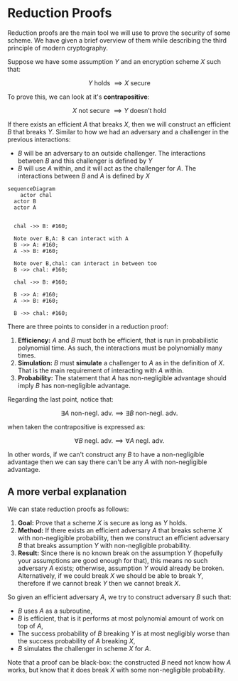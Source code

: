 # Reduction Proofs

Reduction proofs are the main tool we will use to prove the security of some scheme. We have given a brief overview of them while describing the third principle of modern cryptography.

Suppose we have some assumption $Y$ and an encryption scheme $X$ such that:

$$
Y \text{ holds } \implies X \text{ secure}
$$

To prove this, we can look at it's **contrapositive**:

$$
X \text{ not secure } \implies Y \text{ doesn't hold}
$$

If there exists an efficient $A$ that breaks $X$, then we will construct an efficient $B$ that breaks $Y$. Similar to how we had an adversary and a challenger in the previous interactions:

- $B$ will be an adversary to an outside challenger. The interactions between $B$ and this challenger is defined by $Y$
- $B$ will use $A$ within, and it will act as the challenger for $A$. The interactions between $B$ and $A$ is defined by $X$

```mermaid
sequenceDiagram
	actor chal
  actor B
  actor A


  chal ->> B: #160;

  Note over B,A: B can interact with A
  B ->> A: #160;
  A ->> B: #160;

  Note over B,chal: can interact in between too
  B ->> chal: #160;

  chal ->> B: #160;

  B ->> A: #160;
  A ->> B: #160;

  B ->> chal: #160;

```

There are three points to consider in a reduction proof:

1. **Efficiency:** $A$ and $B$ must both be efficient, that is run in probabilistic polynomial time. As such, the interactions must be polynomially many times.
2. **Simulation:** $B$ must **simulate** a challenger to $A$ as in the definition of $X$. That is the main requirement of interacting with $A$ within.
3. **Probability:** The statement that $A$ has non-negligible advantage should imply $B$ has non-negligible advantage.

Regarding the last point, notice that:

$$
\exists A \text{ non-negl. adv.} \implies \exists B \text{ non-negl. adv.}
$$

when taken the contrapositive is expressed as:

$$
\forall B \text{ negl. adv.} \implies \forall A \text{ negl. adv.}
$$

In other words, if we can't construct any $B$ to have a non-negligible advantage then we can say there can't be any $A$ with non-negligible advantage.

## A more verbal explanation

We can state reduction proofs as follows:

1. **Goal:** Prove that a scheme $X$ is secure as long as $Y$ holds.
2. **Method:** If there exists an efficient adversary $A$ that breaks scheme $X$ with non-negligible probability, then we construct an efficient adversary $B$ that breaks assumption $Y$ with non-negligible probability.
3. **Result:** Since there is no known break on the assumption $Y$ (hopefully your assumptions are good enough for that), this means no such adversary $A$ exists; otherwise, assumption $Y$ would already be broken. Alternatively, if we could break $X$ we should be able to break $Y$, therefore if we cannot break $Y$ then we cannot break $X$.

So given an efficient adversary $A$, we try to construct adversary $B$ such that:

- $B$ uses $A$ as a subroutine,
- $B$ is efficient, that is it performs at most polynomial amount of work on top of $A$,
- The success probability of $B$ breaking $Y$ is at most negligibly worse than the success probability of $A$ breaking $X$,
- $B$ simulates the challenger in scheme $X$ for $A$.

Note that a proof can be black-box: the constructed $B$ need not know how $A$ works, but know that it does break $X$ with some non-negligible probability.
